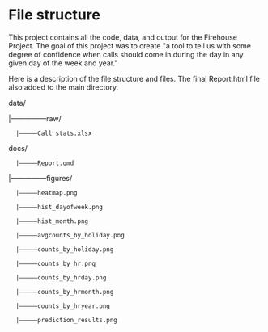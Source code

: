 # File structure
This project contains all the code, data, and output for the Firehouse Project. The goal of this project was to create "a tool to tell us with some degree of confidence when calls should come in during the day in any given day of the week and year." 

Here is a description of the file structure and files.
The final Report.html file also added to the main directory. 

data/

|—————raw/

      |—————Call stats.xlsx

docs/

      |—————Report.qmd

|—————figures/

      |—————heatmap.png
      
      |—————hist_dayofweek.png
      
      |—————hist_month.png
      
      |—————avgcounts_by_holiday.png
      
      |—————counts_by_holiday.png

      |—————counts_by_hr.png

      |—————counts_by_hrday.png

      |—————counts_by_hrmonth.png
      
      |—————counts_by_hryear.png

      |—————prediction_results.png
 
